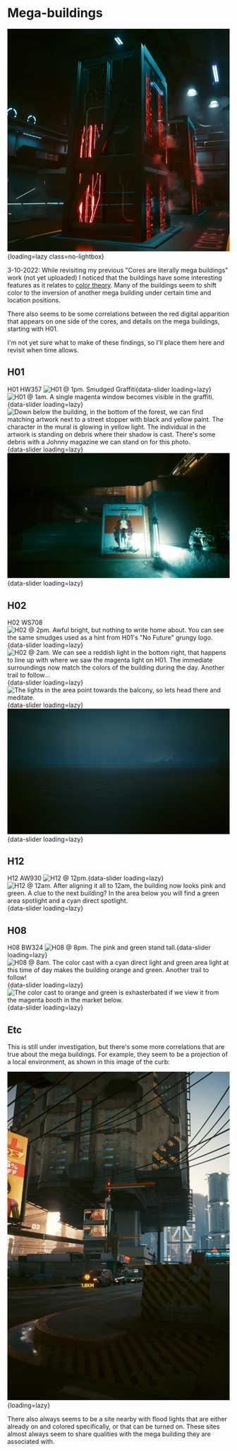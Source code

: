 # Mega-buildings

![Mega Building](./assets/megabuilding-as-core.png){loading=lazy class=no-lightbox}

3-10-2022: While revisiting my previous "Cores are literally mega buildings" work
(not yet uploaded) I noticed that the buildings have some interesting features
as it relates to [color theory](../../Theories/theory-color.md). Many of the
buildings seem to shift color to the inversion of another mega building under
certain time and location positions.

There also seems to be some correlations between the red digital apparition that
appears on one side of the cores, and details on the mega buildings, starting
with H01.

I'm not yet sure what to make of these findings, so I'll place them here and
revisit when time allows.

## H01

H01 HW357
![H01 @ 1pm. Smudged Graffiti](./assets/mb-h01-a.png){data-slider loading=lazy}
![H01 @ 1am. A single magenta window becomes visible in the graffiti.](./assets/mb-h01-b.png){data-slider loading=lazy}
![Down below the building, in the bottom of the forest, we can find matching artwork next to a street stopper with black and yellow paint. The character in the mural is glowing in yellow light. The individual in the artwork is standing on debris where their shadow is cast. There's some debris with a Johnny magazine we can stand on for this photo.](./assets/mb-h01-c.png){data-slider loading=lazy}
![After a moment of meditating on the debris, light from the above roads will illuminate the words "No future" - in white/orange/green with black sludge. That's building 02.](./assets/mb-h01-d.jpg){data-slider loading=lazy}

## H02

H02 WS708
![H02 @ 2pm. Awful bright, but nothing to write home about. You can see the same smudges used as a hint from H01's "No Future" grungy logo.](./assets/mb-h02-a.png){data-slider loading=lazy}
![H02 @ 2am. We can see a reddish light in the bottom right, that happens to line up with where we saw the magenta light on H01. The immediate surroundings now match the colors of the building during the day. Another trail to follow...](./assets/mb-h02-b.png){data-slider loading=lazy}
![The lights in the area point towards the balcony, so lets head there and meditate.](./assets/mb-h02-c.png){data-slider loading=lazy}
![The lighting has formed trees out of the clouds and water towers. The path leads to the space station - black/white/red. There's a mega building for that.](./assets/mb-h02-d.png){data-slider loading=lazy}

## H12

H12 AW930
![H12 @ 12pm.](./assets/mb-h12-a.png){data-slider loading=lazy}
![H12 @ 12am. After aligning it all to 12am, the building now looks pink and green. A clue to the next building? In the area below you will find a green area spotlight and a cyan direct spotlight.](./assets/mb-h12-b.png){data-slider loading=lazy}

## H08

H08 BW324
![H08 @ 8pm. The pink and green stand tall.](./assets/mb-h08-a.png){data-slider loading=lazy}
![H08 @ 8am. The color cast with a cyan direct light and green area light at this time of day makes the building orange and green. Another trail to follow!](./assets/mb-h08-b.png){data-slider loading=lazy}
![The color cast to orange and green is exhasterbated if we view it from the magenta booth in the market below.](./assets/mb-h08-c.png){data-slider loading=lazy}

## Etc

This is still under investigation, but there's some more correlations that are
true about the mega buildings. For example, they seem to be a projection of a local
environment, as shown in this image of the curb:

![The curb in front of megabuilding.](./assets/megabuilding-example.jpg){loading=lazy}

There also always seems to be a site nearby with flood lights that are either already
on and colored specifically, or that can be turned on. These sites almost always
seem to share qualities with the mega building they are associated with.
